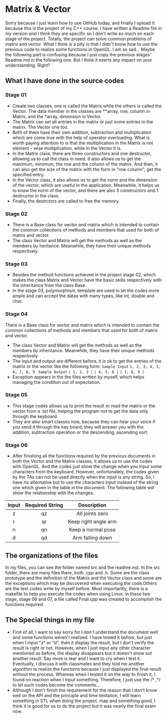 # Matrix & Vector
Sorry because I just learn how to use GitHub today, and finally I upload it because this is the project of my C++ course. I have written a Readme file in my version and I think they are specific so I don't write so much on each stage of the project.
Totally, the project can solve common problems of matrix and vector. What I think is a pity is that I didn't know how to use the previous code to realize some functions in OpenGL. I am so sad...
Maybe the following part is confusing because I just copy the previous stages' Readme.md in the following one. But I think it exerts any impact on your understanding. Right?
## What I have done in the source codes
### Stage 01
*  Create two classes, one is called the Matrix while the others is called the Vector. The data member in the classes are **array, row, column in Matrix, and the *array, dimension in Vector.
* The Matrix can set all entries in the matrix or just some entries in the matrix. The Vector one too.
*  Both of them have their own addition, subtraction and multiplication which are come true with the help of operator overloading. What is worth paying attention to is that the multiplication in the Matrix is not element - wise multiplication, while in the Vector it is.
*  In the Matrix class, there are three constructors and one destructor, allowing us to call the class in need. It also allows us to get the maximum, minimum, the row and the column of the matrix. And then, it can also get the size of the matrix with the form in "row column", get the specified entry.
*  In the Vector class, it also allows us to get the norm and the dimension of the vector, which are useful in the application. Meanwhile, it helps us to know the norm of the vector, and there are also 3 constructors and 1 destructor in the class.
*  Finally, the destrctors are called to free the memory.
### Stage 02
* There is a Base class for vector and matrix which is intended to contain the common collections of methods and members that used for both of matrix and vector.
* The class Vector and Matrix will get the methods as well as the members by heritance. Meanwhile, they have their unique methods respectively.
### Stage 03
* Besides the method functions achieved in the project stage 02, which makes the class Matrix and Vector have the basic skills respectively with the inheritance from the class Base.
* In the stage 03, polymorphism, template are used to let the codes more ample and can accept the datas with many types, like int, double and char.
### Stage 04
 There is a Base class for vector and matrix which is intended to contain the common collections of methods and members that used for both of matrix and vector.
 * The class Vector and Matrix will get the methods as well as the members by inheritance. Meanwhile, they have their unique methods respectively.
 * The input and output are different before, it is ok to get the entries of the matrix or the vector like the following form:
 `Sample Input`
 `1, 2, 3; 4, 5, 6; 7, 8, 9` 
` Sample Output`
 `| 1, 2, 3 |`
 `| 4, 5, 6 |`
 `| 7, 8, 9 |`
 * Exception appears in the the files written by myself, which helps managing the condition out of expectation.
 ### Stage 05
 * This stage codes allows us to print the result or read the matrix or the vector from a .txt file, helping the program not to get the data only through the keyboard.
*  They are also smart classes now, because they can hear your voice if you send it through the key board, they will answer you with the addition, subtraction operation or the descending, ascending sort. 
### Stage 06
* After finishing all the functions required by the previous documents in both the Vector and the Matrix classes, it allows us to use the codes with OpenGL. And the codes just show the change when you input some characters from the keyboard. However, unfortunately, the codes given by the TAs can not be used directly when the input is any string. So, I have no alternative but to use the characters input instead of the string one which given in the table in the document. The following table will show the relationship with the changes.

| Input      |     Required String |   Description   |
| :--------: | :--------:| :------: |
| z    |   qz |  All joints zero  |
| r    |   qr |  Keep right angle arm  |
| n    |   qn |  Keep a normal pose  |
| d    |   qd |  Arm falling down  |

## The organizations of the files
In my files, you can see the folder named src and the readme.md. In the src folder, there are many files there, both .cpp and .h. Some are the class prototype and the definition of the Matrix and the Vector class and some are the exceptions which may be discovered when executing the code.Others are the test codes write by myself before. Most importantly, there is a makefile to help you execute the codes when using Linux. In these two stage, stage 06 and 07, a file called Final.cpp was created to accomplish the functions required.
## The Special things in my file
* First of all, I want to say sorry for I don't understand the document well and some functions weren't realized. I have tested it before, but just when I input "z" or "d", then it display the result, but I don't verify the result is right or not. However, when I just input any other character mentioned as before, the display disappears but it doesn't show out another result. Say more is tear and I want to cry when I test it. Eventually, I discuss it with classmates and they told me another algorithm to realize the functions because I just displayed the final result without the process. Whereas when I tested it on the way to finish it, I found no reaction when I input something. Therefore, I just use the /* ,*/ to let such codes become the comments...
* Although I don't finish the requirement for the reason that I don't know well on the API and the principle and time limitation, I still learn something in STL when doing the project. map and something good, I think it is good for us to do the project but it was nearly the final exam now. 

